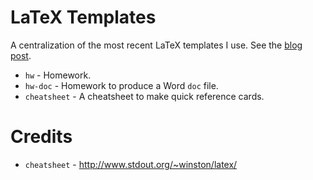 # LaTeX Templates
A centralization of the most recent LaTeX templates I use.
See the [blog post](http://bamos.github.io/2013/04/13/latex-templates/).

+ `hw` - Homework.
+ `hw-doc` - Homework to produce a Word `doc` file.
+ `cheatsheet` - A cheatsheet to make quick reference cards.

# Credits
+ `cheatsheet` - http://www.stdout.org/~winston/latex/
